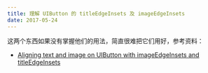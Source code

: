 ```yaml
---
title: 理解 UIButton 的 titleEdgeInsets 及 imageEdgeInsets
date: 2017-05-24
---
```


这两个东西如果没有掌握他们的用法，简直很难把它们用好，参考资料：

* [Aligning text and image on UIButton with imageEdgeInsets and titleEdgeInsets](https://stackoverflow.com/questions/4564621/aligning-text-and-image-on-uibutton-with-imageedgeinsets-and-titleedgeinsets)
